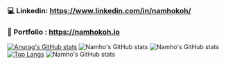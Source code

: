 ### 💻 Linkedin: https://www.linkedin.com/in/namhokoh/
### 🌱 Portfolio : https://namhokoh.io 
[![Anurag's GitHub stats](https://github-readme-stats.vercel.app/api?username=namhkoh)](https://github.com/namhkoh/github-readme-stats)
![Namho's GitHub stats](https://github-readme-stats.vercel.app/api?username=namhkoh&hide=contribs,issues)
![Namho's GitHub stats](https://github-readme-stats.vercel.app/api?username=namhkoh&show_icons=true)
[![Top Langs](https://github-readme-stats.vercel.app/api/top-langs/?username=namhkoh&layout=compact)](https://github.com/namhkoh/github-readme-stats)
![Namho's GitHub stats](https://github-readme-stats.vercel.app/api?username=namhkoh&show_icons=true&theme=radical&hide=contribs,issues)




<!--
**namhkoh/namhkoh** is a ✨ _special_ ✨ repository because its `README.md` (this file) appears on your GitHub profile.

Here are some ideas to get you started:

- 🔭 I’m currently working on ..
- 🌱 I’m currently learning ..
- 👯 I’m looking to collaborate on ..
- 🤔 I’m looking for help with ..
- 💬 Ask me about ...
- 📫 How to reach me: ...
- 😄 Pronouns: ...
- ⚡ Fun fact: ...
- Integrate gifs into the projects
- AR
### Hi, I'm Namho! 👋
### ⚡ Fun fact: I'm a 🇫🇷 🇰🇷 🇬🇧 native speaker.
### 👨🏻‍💻 Artificial intelligence Center intern at SRA. 
### 🔭 Currently working on co-publishing a paper in Augmented Reality and NLP. (CHI/UBIcomp🤞🏽)
-->
